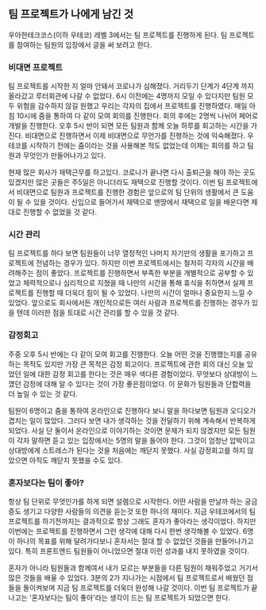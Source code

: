 ## 팀 프로젝트가 나에게 남긴 것

우아한테크코스(이하 우테코) 레벨 3에서는 팀 프로젝트를 진행하게 된다. 팀 프로젝트를 참여하는 팀원의 입장에서 글을 써 보려고 한다.

### 비대면 프로젝트

팀 프로젝트를 시작한 지 얼마 안돼서 코로나가 심해졌다. 거리두기 단계가 4단계 까지올라갔고 루터회관에 나갈 수 없었다. 6시 이전에는 4명까지 모일 수 있다지만 팀원 모두 위험을 감수하지 않길 원했고 우리는 각자의 집에서 프로젝트를 진행하였다. 매일 아침 10시에 줌을 통하여 다 같이 모여 회의를 진행한다. 회의 후에는 2명씩 나뉘어 페어로 개발을 진행한다. 오후 5시 반이 되면 모든 팀원과 함께 오늘 하루를 회고하는 시간을 가진다. 비대면으로 진행하면서 이제 비대면으로 무언가를 진행하는 것에 익숙해졌다. 우테코를 시작하기 전에는 줌이라는 것을 사용해본 적도 없었는데 이제는 회의를 하고 팀원과 무엇인가 만들어나가고 있다.

 현재 많은 회사가 재택근무를 하고있다. 코로나가 끝나면 다시 출퇴근을 해야 하는 곳도 있겠지만 많은 곳들은 주5일은 아니더라도 재택으로 진행할 것이다. 이번 팀 프로젝트에서 비대면으로 팀원과 프로젝트를 진행한 경험은 앞으로의 팀 단위의 생활에서 큰 도움이 될 수 있을 것이다. 신입으로 들어가서 재택으로 맨땅에서 재택으로 일을 배운다면 제대로 진행할 수 없었을 것 같다. 

### 시간 관리

팀 프로젝트를 하다 보면 팀원들이 너무 열정적인 나머지 자기만의 생활을 포기하고 프로젝트에 전념하는 경우가 있다. 하지만 이번 프로젝트에서는 철저히 각자의 시간을 배려해주는 점이 좋았다. 프로젝트를 진행하면서 부족한 부분을 개별적으로 공부할 수 있었고 체력적으로나 심리적으로 지쳤을 때 나만의 시간을 통해 휴식을 취하면서 실제 프로젝트를 진행할 때 더욱더 힘이 될 수 있었다. 나만의 시간이 얼마나 중요한지 느낄 수 있었다. 앞으로도 회사에서든 개인적으로든 여러 사람과 프로젝트를 진행하는 경우가 있을 텐데 이러한 점을 토대로 시간 관리를 할 수 있을 것 같다.

### 감정회고

 주중 오후 5시 반에는 다 같이 모여 회고를 진행한다. 오늘 어떤 것을 진행했는지를 공유하는 목적도 있지만 가장 큰 목적은 감정 회고이다. 프로젝트에 관한 회의 대신 오늘 있었던 일에 대한 감정 회고를 한다는 것은 매우 색다른 경험이었다. 무엇보다 상대방이 느꼈던 감정에 대해 알 수 있다는 것이 가장 좋은점이었다. 이 문화가 팀원들과 단합력을 더 높일 수 있는 것 같다.

 팀원이 6명이고 줌을 통하여 온라인으로 진행하다 보니 말을 하다보면 팀원과 오디오가 겹치는 일이 많았다. 그러다 보면 내가 생각하는 것을 전달하기 위해 계속해서 반복하게 되었다. 사실 단 둘이서 온라인으로 이야기하는 것이면 문제가 되지 않겠지만 모든 팀원이 각자 말하면 듣고 있는 입장에서는 5명의 말을 들어야 한다. 그것이 엄청난 압박이고 상대방에게 스트레스가 된다는 것을 처음에는 깨닫지 못했다. 사실 감정회고를 하지 않았으면 아직도 깨닫지 못했을 수도 있다. 

### 혼자보다는 팀이 좋아?

 항상 팀 단위로 무엇인가를 하게 되면 설렘으로 시작한다. 어떤 사람을 만날까 하는 궁금증도 생기고 다양한 사람들의 의견을 듣는것 또한 하나의 재미다. 지금 우테코에서의 팀 프로젝트를 하기전까지는 결과적으로 항상 그래도 혼자가 좋아라는 생각이었다. 하지만 이번에는 프로젝트를 진행하면서 그런 생각에 대해 다시 한번 생각해볼 수 있었다. 6명이 하나의 목표를 위해 달려가다보니 혼자서는 절대 할 수 없었던 것들을 만들어나가고 있다. 특히 프론트엔드 팀원들이 아니었으면 절대 이런 성과를 내지 못하였을 것이다. 

 혼자가 아니라 팀원들과 함께여서 내가 모르는 부분들을 다른 팀원이 채워주었고 거기서 많은 것들을 배울 수 있었다. 3분의 2가 지나가는 시점에서 팀 프로젝트로서 배웠던 점들을 돌이켜보며 지금 팀 프로젝트를 더욱더 완성해 나갈 것이다. 이번 팀 프로젝트가 끝나고는 '혼자보다는 팀이 좋아'라는 생각이 드는 팀 프로젝트가 되었으면 한다.
